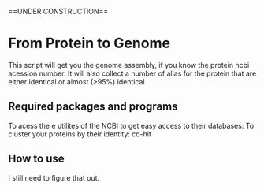 ==UNDER CONSTRUCTION==
# From Protein to Genome
This script will get you the genome assembly, if you know the protein ncbi acession number. It will also collect a number of alias for the protein that are either identical or almost (>95%) identical.

## Required packages and programs 
To acess the e utilites of the NCBI to get easy access to their databases: 
To cluster your proteins by their identity: cd-hit

## How to use
I still need to figure that out. 

 
